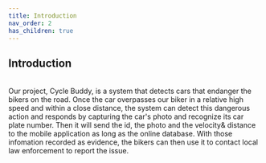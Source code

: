 ```yaml
---
title: Introduction
nav_order: 2
has_children: true
---
```


## Introduction
<br>
Our project, Cycle Buddy, is a system that detects cars that endanger the bikers on the road. Once the car overpasses our biker in a relative high speed and within a close distance, the system can detect this dangerous action and responds by capturing the car's photo and recognize its car plate number. Then it will send the id, the photo and the velocity& distance to the mobile application as long as the online database. With those infomation recorded as evidence, the bikers can then use it to contact local law enforcement to report the issue. <br />
